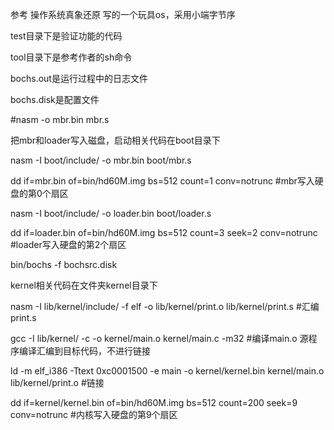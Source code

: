 参考 操作系统真象还原 写的一个玩具os，采用小端字节序

test目录下是验证功能的代码

tool目录下是参考作者的sh命令

bochs.out是运行过程中的日志文件

bochs.disk是配置文件

#nasm -o mbr.bin mbr.s

把mbr和loader写入磁盘，启动相关代码在boot目录下

nasm -I boot/include/ -o mbr.bin boot/mbr.s

dd if=mbr.bin of=bin/hd60M.img bs=512 count=1 conv=notrunc  #mbr写入硬盘的第0个扇区

nasm -I boot/include/ -o loader.bin boot/loader.s

dd if=loader.bin of=bin/hd60M.img bs=512 count=3 seek=2 conv=notrunc  #loader写入硬盘的第2个扇区

bin/bochs -f bochsrc.disk

kernel相关代码在文件夹kernel目录下

nasm -I lib/kernel/include/ -f elf -o lib/kernel/print.o lib/kernel/print.s  #汇编print.s

gcc -I lib/kernel/ -c -o kernel/main.o kernel/main.c -m32  #编译main.o    源程序编译汇编到目标代码，不进行链接

ld -m elf_i386 -Ttext 0xc0001500 -e main -o kernel/kernel.bin kernel/main.o lib/kernel/print.o   #链接

dd if=kernel/kernel.bin of=bin/hd60M.img bs=512 count=200 seek=9 conv=notrunc  #内核写入硬盘的第9个扇区